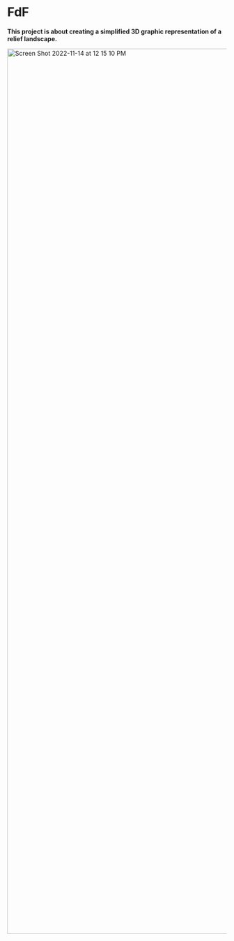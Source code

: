 # FdF

**This project is about creating a simplified 3D graphic representation of a
relief landscape.** 


<img width="2032" alt="Screen Shot 2022-11-14 at 12 15 10 PM" src="https://user-images.githubusercontent.com/79514809/201646568-f3b36d43-6f9d-4868-b3ff-025856510730.png">

 


